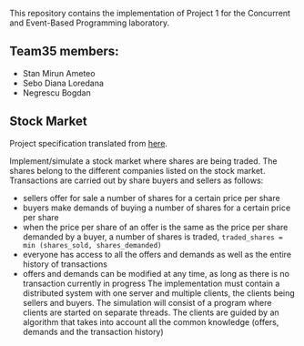This repository contains the implementation of Project 1 for the Concurrent and Event-Based Programming laboratory.

## **Team35** members:
- Stan Mirun Ameteo
- Sebo Diana Loredana
- Negrescu Bogdan


## Stock Market
Project specification translated from [here](http://labs.cs.upt.ro/labs/pcbe/html/proiecte/1/bursa.txt).

Implement/simulate a stock market where shares are being traded. The shares belong to the different companies listed on the stock market. Transactions are carried out by share buyers and sellers as follows:
- sellers offer for sale a number of shares for a certain price per share
- buyers make demands of buying a number of shares for a certain price per share
- when the price per share of an offer is the same as the price per share demanded by a buyer, a number of shares is traded, ```traded_shares = min (shares_sold, shares_demanded)```
- everyone has access to all the offers and demands as well as the entire history of transactions
- offers and demands can be modified at any time, as long as there is no transaction currently in progress
The implementation must contain a distributed system with one server and multiple clients, the clients being sellers and buyers.
The simulation will consist of a program where clients are started on separate threads. The clients are guided by an algorithm that takes into account all the common knowledge (offers, demands and the transaction history)